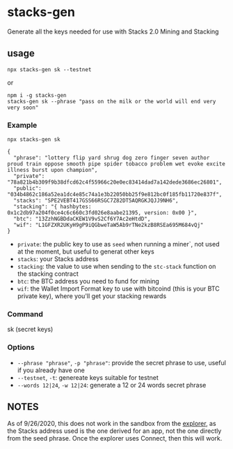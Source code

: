 # stacks-gen

Generate all the keys needed for use with Stacks 2.0 Mining and Stacking

## usage
```
npx stacks-gen sk --testnet
```

or

```
npm i -g stacks-gen
stacks-gen sk --phrase "pass on the milk or the world will end very very soon"
```

### Example
```
npx stacks-gen sk

{
  "phrase": "lottery flip yard shrug dog zero finger seven author proud train oppose smooth pipe spider tobacco problem wet evoke excite illness burst upon champion",
  "private": "78a821b4b309f9b38dfcd62c4f55966c20e0ec83414dad7a142dede3686ec26801",
  "public": "034b4862c186a52ea1dc4e85c74a1e3b22050bb25f9e812bc0f185fb11720e837f",
  "stacks": "SPE2VEBT417GSS66RSGC7Z82DT5AQRGKJQJJ9NH6",
  "stacking": "{ hashbytes: 0x1c2db97a204f0ce4c6c660c3fd026e8aabe21395, version: 0x00 }",
  "btc": "13ZzhNGBDdaCKEW1V9vS2Cf6Y7Ac2eHtdD",
  "wif": "L1GFZXR2UKyH9gP9iQGbweTaW5Ab9rTNe2kzB8RSEa695M684vQj"
}
```

* `private`: the public key to use as `seed` when running a miner`, not used at the moment, but useful to generat other keys
* `stacks`: your Stacks address
* `stacking`: the value to use when sending to the `stc-stack` function on the stacking contract
* `btc`: the BTC address you need to fund for mining
* `wif`: the Wallet Import Format key to use with bitcoind (this is your BTC private key), where you'll get your stacking rewards

### Command
sk (secret keys)

### Options
* `--phrase "phrase"`, `-p "phrase"`: provide the secret phrase to use, useful if you already have one
* `--testnet`, `-t`: genereate keys suitable for testnet
* `--words 12|24`, `-w 12|24`: generate a 12 or 24 words secret phrase

## NOTES
As of 9/26/2020, this does not work in the sandbox from the [explorer](https://testnet-explorer.blockstack.org/sandbox), as the Stacks address used is the one derived for an app, not the one directly from the seed phrase.  Once the explorer uses Connect, then this will work.
